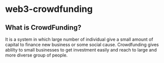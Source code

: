 # web3-crowdfunding

## What is CrowdFunding?
It is a system in which large number of individual give a small amount of capital to finance new business or some social cause. Crowdfunding gives ablilty to small businesses to get investment easily and reach to large and more diverse group of people.
